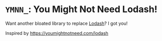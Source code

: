 # `YMNN_`: You Might Not Need Lodash!

Want another bloated library to replace [Lodash](https://lodash.com/)? I got you!

Inspired by https://youmightnotneed.com/lodash
